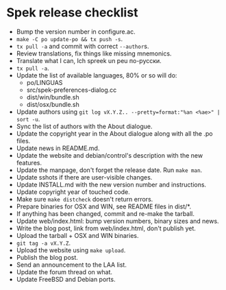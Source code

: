 # Spek release checklist

 * Bump the version number in configure.ac.
 * `make -C po update-po && tx push -s`.
 * `tx pull -a` and commit with correct `--author`s.
 * Review translations, fix things like missing mnemonics.
 * Translate what I can, Ich spreek un peu по-русски.
 * `tx pull -a`.
 * Update the list of available languages, 80% or so will do:
   * po/LINGUAS
   * src/spek-preferences-dialog.cc
   * dist/win/bundle.sh
   * dist/osx/bundle.sh
 * Update authors using `git log vX.Y.Z.. --pretty=format:"%an <%ae>" | sort -u`.
 * Sync the list of authors with the About dialogue.
 * Update the copyright year in the About dialogue along with all the .po files.
 * Update news in README.md.
 * Update the website and debian/control's description with the new features.
 * Update the manpage, don't forget the release date. Run `make man`.
 * Update sshots if there are user-visible changes.
 * Update INSTALL.md with the new version number and instructions.
 * Update copyright year of touched code.
 * Make sure `make distcheck` doesn't return errors.
 * Prepare binaries for OSX and WIN, see README files in dist/*.
 * If anything has been changed, commit and re-make the tarball.
 * Update web/index.html: bump version numbers, binary sizes and news.
 * Write the blog post, link from web/index.html, don't publish yet.
 * Upload the tarball + OSX and WIN binaries.
 * `git tag -a vX.Y.Z`.
 * Upload the website using `make upload`.
 * Publish the blog post.
 * Send an announcement to the LAA list.
 * Update the forum thread on what.
 * Update FreeBSD and Debian ports.
